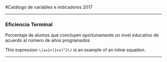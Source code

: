 #Catálogo de variables e indicadores 2017

---

### Eficiencia Terminal

Porcentaje de alumos que concluyen oportunamente un nivel educativo de acuerdo al número de años programados

This expression `\(x=1+(1+x)^2\)` is an example of an inline equation.

---
